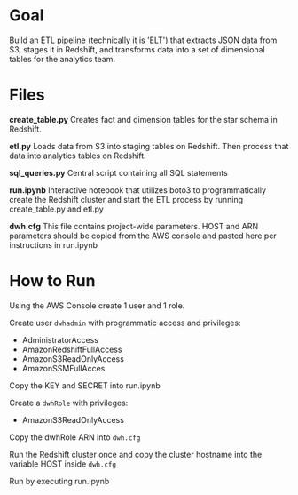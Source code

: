 # Goal

Build an ETL pipeline (technically it is 'ELT') that extracts JSON data from S3, stages it in Redshift, and transforms data into a set of dimensional tables for the analytics team.

# Files
**create_table.py**  Creates fact and dimension tables for the star schema in Redshift.

**etl.py** Loads data from S3 into staging tables on Redshift.  Then process that data into analytics tables on Redshift.

**sql_queries.py** Central script containing all SQL statements

**run.ipynb** Interactive notebook that utilizes boto3 to programmatically create the Redshift cluster and start the ETL process by running create_table.py and etl.py

**dwh.cfg** This file contains project-wide parameters. HOST and ARN parameters should be copied from the AWS console and pasted here per instructions in run.ipynb

# How to Run

Using the AWS Console create 1 user and 1 role.

Create user `dwhadmin` with programmatic access and privileges:
- AdministratorAccess
- AmazonRedshiftFullAccess
- AmazonS3ReadOnlyAccess
- AmazonSSMFullAcces

Copy the KEY and SECRET into run.ipynb

Create a `dwhRole` with privileges:
- AmazonS3ReadOnlyAccess

Copy the dwhRole ARN into `dwh.cfg`

Run the Redshift cluster once and copy the cluster hostname into the variable HOST inside `dwh.cfg`

Run by executing run.ipynb
